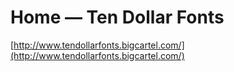 <!--
id: 42138944353
link: http://tumblr.atmos.org/post/42138944353/home-ten-dollar-fonts
slug: home-ten-dollar-fonts
date: Sat Feb 02 2013 15:35:48 GMT-0800 (PST)
publish: 2013-02-02
tags: 
title: Home — Ten Dollar Fonts
-->


Home — Ten Dollar Fonts
=======================

[http://www.tendollarfonts.bigcartel.com/](http://www.tendollarfonts.bigcartel.com/)

